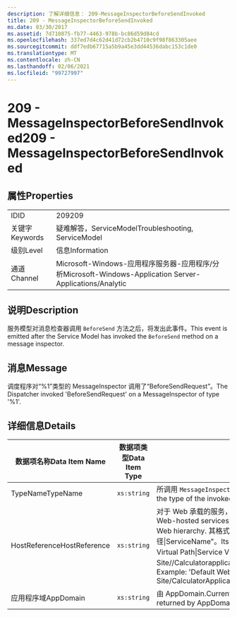 ```yaml
---
description: 了解详细信息： 209-MessageInspectorBeforeSendInvoked
title: 209 - MessageInspectorBeforeSendInvoked
ms.date: 03/30/2017
ms.assetid: 7d710875-fb77-4463-978b-bc86d59d84cd
ms.openlocfilehash: 337ed7d4c62d41d72cb2b4710c9f98f863305aee
ms.sourcegitcommit: ddf7edb67715a5b9a45e3dd44536dabc153c1de0
ms.translationtype: MT
ms.contentlocale: zh-CN
ms.lasthandoff: 02/06/2021
ms.locfileid: "99727997"
---
```

# <a name="209---messageinspectorbeforesendinvoked"></a><span data-ttu-id="3be2d-103">209 - MessageInspectorBeforeSendInvoked</span><span class="sxs-lookup"><span data-stu-id="3be2d-103">209 - MessageInspectorBeforeSendInvoked</span></span>

## <a name="properties"></a><span data-ttu-id="3be2d-104">属性</span><span class="sxs-lookup"><span data-stu-id="3be2d-104">Properties</span></span>  
  
|||  
|-|-|  
|<span data-ttu-id="3be2d-105">ID</span><span class="sxs-lookup"><span data-stu-id="3be2d-105">ID</span></span>|<span data-ttu-id="3be2d-106">209</span><span class="sxs-lookup"><span data-stu-id="3be2d-106">209</span></span>|  
|<span data-ttu-id="3be2d-107">关键字</span><span class="sxs-lookup"><span data-stu-id="3be2d-107">Keywords</span></span>|<span data-ttu-id="3be2d-108">疑难解答，ServiceModel</span><span class="sxs-lookup"><span data-stu-id="3be2d-108">Troubleshooting, ServiceModel</span></span>|  
|<span data-ttu-id="3be2d-109">级别</span><span class="sxs-lookup"><span data-stu-id="3be2d-109">Level</span></span>|<span data-ttu-id="3be2d-110">信息</span><span class="sxs-lookup"><span data-stu-id="3be2d-110">Information</span></span>|  
|<span data-ttu-id="3be2d-111">通道</span><span class="sxs-lookup"><span data-stu-id="3be2d-111">Channel</span></span>|<span data-ttu-id="3be2d-112">Microsoft-Windows-应用程序服务器-应用程序/分析</span><span class="sxs-lookup"><span data-stu-id="3be2d-112">Microsoft-Windows-Application Server-Applications/Analytic</span></span>|  
  
## <a name="description"></a><span data-ttu-id="3be2d-113">说明</span><span class="sxs-lookup"><span data-stu-id="3be2d-113">Description</span></span>  

 <span data-ttu-id="3be2d-114">服务模型对消息检查器调用 `BeforeSend` 方法之后，将发出此事件。</span><span class="sxs-lookup"><span data-stu-id="3be2d-114">This event is emitted after the Service Model has invoked the `BeforeSend` method on a message inspector.</span></span>  
  
## <a name="message"></a><span data-ttu-id="3be2d-115">消息</span><span class="sxs-lookup"><span data-stu-id="3be2d-115">Message</span></span>  

 <span data-ttu-id="3be2d-116">调度程序对“%1”类型的 MessageInspector 调用了“BeforeSendRequest”。</span><span class="sxs-lookup"><span data-stu-id="3be2d-116">The Dispatcher invoked 'BeforeSendRequest' on a MessageInspector of type '%1'.</span></span>  
  
## <a name="details"></a><span data-ttu-id="3be2d-117">详细信息</span><span class="sxs-lookup"><span data-stu-id="3be2d-117">Details</span></span>  
  
|<span data-ttu-id="3be2d-118">数据项名称</span><span class="sxs-lookup"><span data-stu-id="3be2d-118">Data Item Name</span></span>|<span data-ttu-id="3be2d-119">数据项类型</span><span class="sxs-lookup"><span data-stu-id="3be2d-119">Data Item Type</span></span>|<span data-ttu-id="3be2d-120">说明</span><span class="sxs-lookup"><span data-stu-id="3be2d-120">Description</span></span>|  
|--------------------|--------------------|-----------------|  
|<span data-ttu-id="3be2d-121">TypeName</span><span class="sxs-lookup"><span data-stu-id="3be2d-121">TypeName</span></span>|`xs:string`|<span data-ttu-id="3be2d-122">所调用 `MessageInspector` 的类型的 CLR FullName。</span><span class="sxs-lookup"><span data-stu-id="3be2d-122">The CLR FullName of the type of the invoked `MessageInspector`.</span></span>|  
|<span data-ttu-id="3be2d-123">HostReference</span><span class="sxs-lookup"><span data-stu-id="3be2d-123">HostReference</span></span>|`xs:string`|<span data-ttu-id="3be2d-124">对于 Web 承载的服务，此字段唯一标识 Web 层次结构中的服务。</span><span class="sxs-lookup"><span data-stu-id="3be2d-124">For Web-hosted services, this field uniquely identifies the service in the Web hierarchy.</span></span> <span data-ttu-id="3be2d-125">其格式定义为 "网站名称应用程序虚拟路径&#124;服务虚拟路径&#124;ServiceName"。</span><span class="sxs-lookup"><span data-stu-id="3be2d-125">Its format is defined as 'Web Site Name Application Virtual Path&#124;Service Virtual Path&#124;ServiceName'.</span></span> <span data-ttu-id="3be2d-126">示例： "Default Web Site//Calculatorapplication&#124;/CalculatorService.svc&#124;CalculatorService"。</span><span class="sxs-lookup"><span data-stu-id="3be2d-126">Example: 'Default Web Site/CalculatorApplication&#124;/CalculatorService.svc&#124;CalculatorService'.</span></span>|  
|<span data-ttu-id="3be2d-127">应用程序域</span><span class="sxs-lookup"><span data-stu-id="3be2d-127">AppDomain</span></span>|`xs:string`|<span data-ttu-id="3be2d-128">由 AppDomain.CurrentDomain.FriendlyName 返回的字符串。</span><span class="sxs-lookup"><span data-stu-id="3be2d-128">The string returned by AppDomain.CurrentDomain.FriendlyName.</span></span>|
